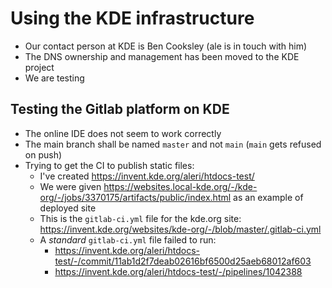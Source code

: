 # Using the KDE infrastructure

- Our contact person at KDE is Ben Cooksley (ale is in touch with him)
- The DNS ownership and management has been moved to the KDE project
- We are testing

## Testing the Gitlab platform on KDE

- The online IDE does not seem to work correctly
- The main branch shall be named `master` and not `main` (`main` gets refused on push)
- Trying to get the CI to publish static files:
  - I've created https://invent.kde.org/aleri/htdocs-test/
  - We were given https://websites.local-kde.org/-/kde-org/-/jobs/3370175/artifacts/public/index.html as an example of deployed site
  - This is the `gitlab-ci.yml` file for the kde.org site: https://invent.kde.org/websites/kde-org/-/blob/master/.gitlab-ci.yml
  - A _standard_ `gitlab-ci.yml` file failed to run:
    - https://invent.kde.org/aleri/htdocs-test/-/commit/11ab1d2f7deab02616bf6500d25aeb68012af603
    - https://invent.kde.org/aleri/htdocs-test/-/pipelines/1042388
